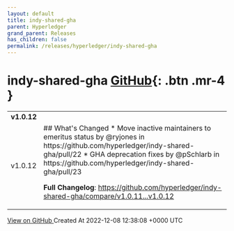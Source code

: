 ```yaml
---
layout: default
title: indy-shared-gha
parent: Hyperledger
grand_parent: Releases
has_children: false
permalink: /releases/hyperledger/indy-shared-gha
---
```


# indy-shared-gha <span class="fs-3 right-align">[GitHub](https://github.com/hyperledger/indy-shared-gha){: .btn .mr-4 }</span>


<div>
    <table>
        <tr>
            <td colspan="2">
                <b>
                    v1.0.12
                </b>
            </td>
        </tr>
        <tr>
            <td>
                <span class="chip">
                    v1.0.12
                </span>
            </td>
            <td>
                ## What's Changed
* Move inactive maintainers to emeritus status by @ryjones in https://github.com/hyperledger/indy-shared-gha/pull/22
* GHA deprecation fixes by @pSchlarb in https://github.com/hyperledger/indy-shared-gha/pull/23


**Full Changelog**: https://github.com/hyperledger/indy-shared-gha/compare/v1.0.11...v1.0.12
            </td>
        </tr>
    </table>
    <a href="https://github.com/hyperledger/indy-shared-gha/releases/tag/v1.0.12" class=".btn">
        View on GitHub
    </a>
    <span class="right-align">
        Created At 2022-12-08 12:38:08 +0000 UTC
    </span>
</div>

